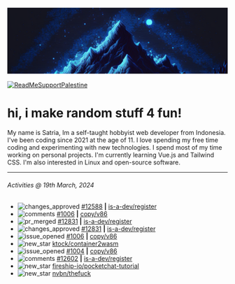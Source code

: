 ![](banner.png)

[![ReadMeSupportPalestine](https://github.com/Safouene1/support-palestine-banner/blob/master/banner-support.svg)](https://github.com/Safouene1/support-palestine-banner)

# hi, i make random stuff 4 fun!

My name is Satria, Im a self-taught hobbyist web developer from Indonesia. I've been coding since 2021 at the age of 11. I love spending my free time coding and experimenting with new technologies. I spend most of my time working on personal projects. I'm currently learning Vue.js and Tailwind CSS. I'm also interested in Linux and open-source software.

---

<!--RECENT_ACTIVITY:last_update-->
###### Activities @ 19th March, 2024
<!--RECENT_ACTIVITY:last_update_end-->

<!--RECENT_ACTIVITY:start-->
- ![changes_approved](https://cdn.jsdelivr.net/gh/Readme-Workflows/Readme-Icons@main/icons/octicons/ApprovedChanges.svg) [#12588](https://github.com/is-a-dev/register/pull/12588#pullrequestreview-1947570080) **|** [is-a-dev/register](https://github.com/is-a-dev/register)<br>
- ![comments](https://cdn.jsdelivr.net/gh/Readme-Workflows/Readme-Icons@main/icons/octicons/Comment.svg) [#1006](https://github.com/copy/v86/issues/1006#issuecomment-2008190380) **|** [copy/v86](https://github.com/copy/v86)<br>
- ![pr_merged](https://cdn.jsdelivr.net/gh/Readme-Workflows/Readme-Icons@main/icons/octicons/PullRequestMerged.svg) [#12831](https://github.com/is-a-dev/register/pull/12831) **|** [is-a-dev/register](https://github.com/is-a-dev/register)<br>
- ![changes_approved](https://cdn.jsdelivr.net/gh/Readme-Workflows/Readme-Icons@main/icons/octicons/ApprovedChanges.svg) [#12831](https://github.com/is-a-dev/register/pull/12831#pullrequestreview-1946464060) **|** [is-a-dev/register](https://github.com/is-a-dev/register)<br>
- ![issue_opened](https://cdn.jsdelivr.net/gh/Readme-Workflows/Readme-Icons@main/icons/octicons/IssueOpened.svg) [#1006](https://github.com/copy/v86/issues/1006) **|** [copy/v86](https://github.com/copy/v86)<br>
- ![new_star](https://cdn.jsdelivr.net/gh/Readme-Workflows/Readme-Icons@main/icons/octicons/StarredRepositoryYellow.svg) [ktock/container2wasm](https://github.com/ktock/container2wasm)<br>
- ![issue_opened](https://cdn.jsdelivr.net/gh/Readme-Workflows/Readme-Icons@main/icons/octicons/IssueOpened.svg) [#1004](https://github.com/copy/v86/issues/1004) **|** [copy/v86](https://github.com/copy/v86)<br>
- ![comments](https://cdn.jsdelivr.net/gh/Readme-Workflows/Readme-Icons@main/icons/octicons/Comment.svg) [#12602](https://github.com/is-a-dev/register/pull/12602#issuecomment-1994513295) **|** [is-a-dev/register](https://github.com/is-a-dev/register)<br>
- ![new_star](https://cdn.jsdelivr.net/gh/Readme-Workflows/Readme-Icons@main/icons/octicons/StarredRepositoryYellow.svg) [fireship-io/pocketchat-tutorial](https://github.com/fireship-io/pocketchat-tutorial)<br>
- ![new_star](https://cdn.jsdelivr.net/gh/Readme-Workflows/Readme-Icons@main/icons/octicons/StarredRepositoryYellow.svg) [nvbn/thefuck](https://github.com/nvbn/thefuck)<br>
<!--RECENT_ACTIVITY:end-->
